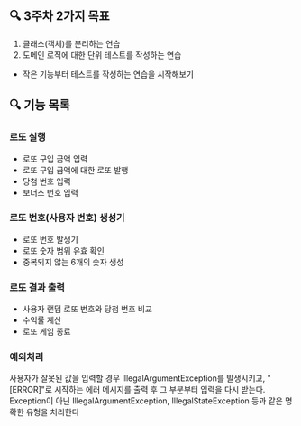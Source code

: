 ## 🔍 3주차 2가지 목표

1. 클래스(객체)를 분리하는 연습
2. 도메인 로직에 대한 단위 테스트를 작성하는 연습
- 작은 기능부터 테스트를 작성하는 연습을 시작해보기

## 🔍 기능 목록
### 로또 실행
- 로또 구입 금액 입력
- 로또 구입 금액에 대한 로또 발행
- 당첨 번호 입력
- 보너스 번호 입력

### 로또 번호(사용자 번호) 생성기
- 로또 번호 발생기
- 로또 숫자 범위 유효 확인
- 중복되지 않는 6개의 숫자 생성

### 로또 결과 출력
- 사용자 랜덤 로또 번호와 당첨 번호 비교
- 수익률 계산
- 로또 게임 종료

### 예외처리
사용자가 잘못된 값을 입력할 경우 IllegalArgumentException를 발생시키고, "[ERROR]"로 시작하는 에러 메시지를 출력 후 그 부분부터 입력을 다시 받는다.
Exception이 아닌 IllegalArgumentException, IllegalStateException 등과 같은 명확한 유형을 처리한다